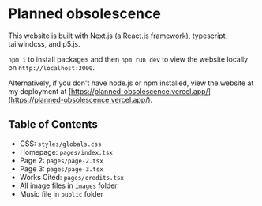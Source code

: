 # Planned obsolescence

This website is built with Next.js (a React.js framework), typescript, tailwindcss, and p5.js.

`npm i` to install packages and then `npm run dev` to view the website locally on `http://localhost:3000`.

Alternatively, if you don't have node.js or npm installed, view the website at my deployment at [https://planned-obsolescence.vercel.app/](https://planned-obsolescence.vercel.app/).

## Table of Contents

-   CSS: `styles/globals.css`
-   Homepage: `pages/index.tsx`
-   Page 2: `pages/page-2.tsx`
-   Page 3: `pages/page-3.tsx`
-   Works Cited: `pages/credits.tsx`
-   All image files in `images` folder
-   Music file in `public` folder
